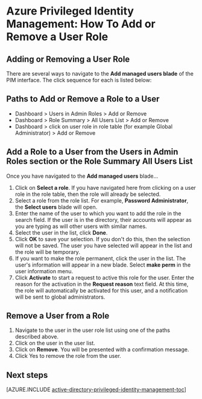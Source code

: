 <properties
   pageTitle="Azure Privileged Identity Management: How To Start Add a Role to a User"
   description="Learn how to add roles to privileged identities with the Azure Privileged Identity Management extension."
   services="active-directory"
   documentationCenter=""
   authors="IHenkel"
   manager="stevenpo"
   editor=""/>

<tags
   ms.service="na"
   ms.devlang="na"
   ms.topic="article"
   ms.tgt_pltfrm="na"
   ms.workload="identity"
   ms.date="08/31/2015"
   ms.author="inhenk"/>

# Azure Privileged Identity Management: How To Add or Remove a User Role

## Adding or Removing a User Role
There are several ways to navigate to the **Add managed users blade** of the PIM interface. The click sequence for each is listed below:

## Paths to Add or Remove a Role to a User
- Dashboard > Users in Admin Roles > Add or Remove
- Dashboard > Role Summary > All Users List > Add or Remove
- Dashboard > click on user role in role table (for example Global Administrator) > Add or Remove

## Add a Role to a User from the Users in Admin Roles section or the Role Summary All Users List
Once you have navigated to the **Add managed users** blade...

1. Click on **Select a role**. If you have navigated here from clicking on a user role in the role table, then the role will already be selected.
2. Select a role from the role list. For example, **Password Administrator**, the **Select users** blade will open.
3. Enter the name of the user to which you want to add the role in the search field.  If the user is in the directory, their accounts will appear as you are typing as will other users with similar names.
4. Select the user in the list, click **Done**.
5. Click **OK** to save your selection.  If you don't do this, then the selection will not be saved. The user you have selected will appear in the list and the role will be temporary.
6. If you want to make the role permanent, click the user in the list. The user's information will appear in a new blade. Select **make perm** in the user information menu.
7. Click **Activate** to start a request to active this role for the user.  Enter the reason for the activation in the **Request reason** text field.  At this time, the role will automatically be activated for this user, and a notification will be sent to global administrators.

## Remove a User from a Role
1. Navigate to the user in the user role list using one of the paths described above.
2. Click on the user in the user list.
3. Click on **Remove**.  You will be presented with a confirmation message.
4. Click Yes to remove the role from the user.

<!--Every topic should have next steps and links to the next logical set of content to keep the customer engaged-->
## Next steps
[AZURE.INCLUDE [active-directory-privileged-identity-management-toc](../../includes/active-directory-privileged-identity-management-toc.md)]
